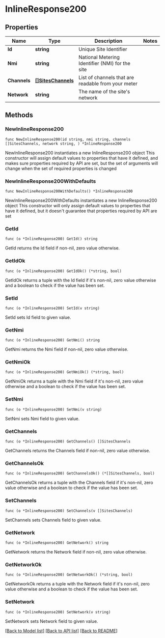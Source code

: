 # InlineResponse200

## Properties

Name | Type | Description | Notes
------------ | ------------- | ------------- | -------------
**Id** | **string** | Unique Site Identifier | 
**Nmi** | **string** | National Metering Identifier (NMI) for the site | 
**Channels** | [**[]SitesChannels**](SitesChannels.md) | List of channels that are readable from your meter | 
**Network** | **string** | The name of the site&#39;s network | 

## Methods

### NewInlineResponse200

`func NewInlineResponse200(id string, nmi string, channels []SitesChannels, network string, ) *InlineResponse200`

NewInlineResponse200 instantiates a new InlineResponse200 object
This constructor will assign default values to properties that have it defined,
and makes sure properties required by API are set, but the set of arguments
will change when the set of required properties is changed

### NewInlineResponse200WithDefaults

`func NewInlineResponse200WithDefaults() *InlineResponse200`

NewInlineResponse200WithDefaults instantiates a new InlineResponse200 object
This constructor will only assign default values to properties that have it defined,
but it doesn't guarantee that properties required by API are set

### GetId

`func (o *InlineResponse200) GetId() string`

GetId returns the Id field if non-nil, zero value otherwise.

### GetIdOk

`func (o *InlineResponse200) GetIdOk() (*string, bool)`

GetIdOk returns a tuple with the Id field if it's non-nil, zero value otherwise
and a boolean to check if the value has been set.

### SetId

`func (o *InlineResponse200) SetId(v string)`

SetId sets Id field to given value.


### GetNmi

`func (o *InlineResponse200) GetNmi() string`

GetNmi returns the Nmi field if non-nil, zero value otherwise.

### GetNmiOk

`func (o *InlineResponse200) GetNmiOk() (*string, bool)`

GetNmiOk returns a tuple with the Nmi field if it's non-nil, zero value otherwise
and a boolean to check if the value has been set.

### SetNmi

`func (o *InlineResponse200) SetNmi(v string)`

SetNmi sets Nmi field to given value.


### GetChannels

`func (o *InlineResponse200) GetChannels() []SitesChannels`

GetChannels returns the Channels field if non-nil, zero value otherwise.

### GetChannelsOk

`func (o *InlineResponse200) GetChannelsOk() (*[]SitesChannels, bool)`

GetChannelsOk returns a tuple with the Channels field if it's non-nil, zero value otherwise
and a boolean to check if the value has been set.

### SetChannels

`func (o *InlineResponse200) SetChannels(v []SitesChannels)`

SetChannels sets Channels field to given value.


### GetNetwork

`func (o *InlineResponse200) GetNetwork() string`

GetNetwork returns the Network field if non-nil, zero value otherwise.

### GetNetworkOk

`func (o *InlineResponse200) GetNetworkOk() (*string, bool)`

GetNetworkOk returns a tuple with the Network field if it's non-nil, zero value otherwise
and a boolean to check if the value has been set.

### SetNetwork

`func (o *InlineResponse200) SetNetwork(v string)`

SetNetwork sets Network field to given value.



[[Back to Model list]](../README.md#documentation-for-models) [[Back to API list]](../README.md#documentation-for-api-endpoints) [[Back to README]](../README.md)


